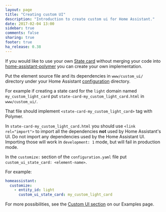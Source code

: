 ```yaml
---
layout: page
title: "Creating custom UI"
description: "Introduction to create custom ui for Home Assistant."
date: 2017-02-04 13:00
sidebar: true
comments: false
sharing: true
footer: true
ha_release: 0.38
---
```

If you would like to use your own [State card](/developers/frontend_add_card/) without merging your code into [home-assistant-polymer](https://github.com/home-assistant/home-assistant-polymer/) you can create your own implementation.

Put the element source file and its dependencies in `www/custom_ui/` directory under your Home Assistant [configuration](/docs/configuration/) directory.

For example if creating a state card for the `light` domain named `my_custom_light_card` put `state-card-my_custom_light_card.html` in `www/custom_ui/`.

That file should implement `<state-card-my_custom_light_card>` tag with Polymer.

In `state-card-my_custom_light_card.html` you should use `<link rel="import">` to import all the dependencies **not** used by Home Assistant's UI.
Do not import any dependencies used by the Home Assistant UI.
Importing those will work in `development: 1` mode, but will fail in production mode.

In the `customize:` section of the `configuration.yaml` file put `custom_ui_state_card: <element-name>`.

For example:
```yaml
homeassistant:
  customize:
    - entity_id: light
      custom_ui_state_card: my_custom_light_card
```

For more possibilities, see the [Custom UI section](/cookbook/#user-interface) on our Examples page.

